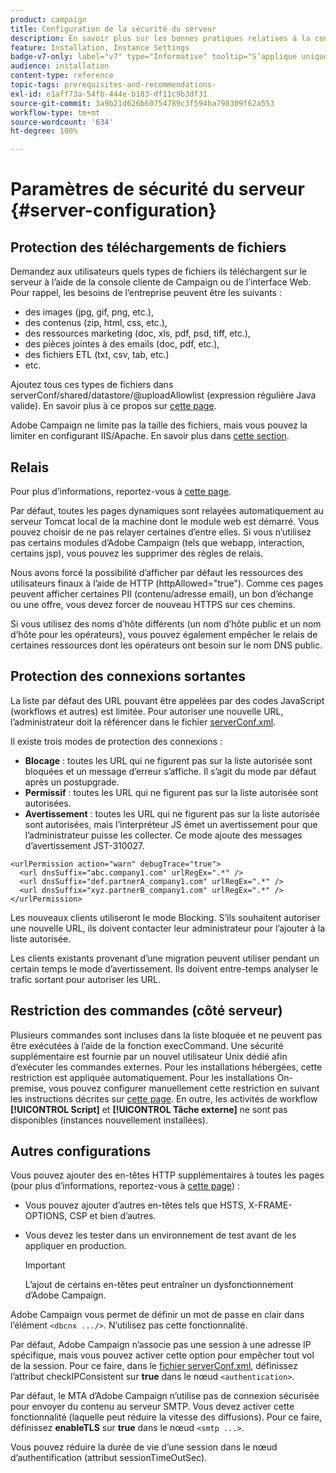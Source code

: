 ```yaml
---
product: campaign
title: Configuration de la sécurité du serveur
description: En savoir plus sur les bonnes pratiques relatives à la configuration du serveur
feature: Installation, Instance Settings
badge-v7-only: label="v7" type="Informative" tooltip="S’applique uniquement à Campaign Classic v7"
audience: installation
content-type: reference
topic-tags: prerequisites-and-recommendations-
exl-id: e1aff73a-54fb-444e-b183-df11c9b3df31
source-git-commit: 3a9b21d626b60754789c3f594ba798309f62a553
workflow-type: tm+mt
source-wordcount: '634'
ht-degree: 100%

---
```


# Paramètres de sécurité du serveur {#server-configuration}

## Protection des téléchargements de fichiers

Demandez aux utilisateurs quels types de fichiers ils téléchargent sur le serveur à l’aide de la console cliente de Campaign ou de l’interface Web. Pour rappel, les besoins de l’entreprise peuvent être les suivants :

* des images (jpg, gif, png, etc.),
* des contenus (zip, html, css, etc.),
* des ressources marketing (doc, xls, pdf, psd, tiff, etc.),
* des pièces jointes à des emails (doc, pdf, etc.),
* des fichiers ETL (txt, csv, tab, etc.)
* etc.

Ajoutez tous ces types de fichiers dans serverConf/shared/datastore/@uploadAllowlist (expression régulière Java valide). En savoir plus à ce propos sur [cette page](../../installation/using/file-res-management.md).

Adobe Campaign ne limite pas la taille des fichiers, mais vous pouvez la limiter en configurant IIS/Apache. En savoir plus dans [cette section](../../installation/using/web-server-configuration.md).

## Relais

Pour plus d’informations, reportez-vous à [cette page](../../installation/using/configuring-campaign-server.md#dynamic-page-security-and-relays).

Par défaut, toutes les pages dynamiques sont relayées automatiquement au serveur Tomcat local de la machine dont le module web est démarré. Vous pouvez choisir de ne pas relayer certaines d’entre elles. Si vous n’utilisez pas certains modules d’Adobe Campaign (tels que webapp, interaction, certains jsp), vous pouvez les supprimer des règles de relais.

Nous avons forcé la possibilité d’afficher par défaut les ressources des utilisateurs finaux à l’aide de HTTP (httpAllowed=&quot;true&quot;). Comme ces pages peuvent afficher certaines PII (contenu/adresse email), un bon d’échange ou une offre, vous devez forcer de nouveau HTTPS sur ces chemins.

Si vous utilisez des noms d’hôte différents (un nom d’hôte public et un nom d’hôte pour les opérateurs), vous pouvez également empêcher le relais de certaines ressources dont les opérateurs ont besoin sur le nom DNS public.

## Protection des connexions sortantes

La liste par défaut des URL pouvant être appelées par des codes JavaScript (workflows et autres) est limitée. Pour autoriser une nouvelle URL, l’administrateur doit la référencer dans le fichier [serverConf.xml](../../installation/using/the-server-configuration-file.md).

Il existe trois modes de protection des connexions :

* **Blocage** : toutes les URL qui ne figurent pas sur la liste autorisée sont bloquées et un message d’erreur s’affiche. Il s’agit du mode par défaut après un postupgrade.
* **Permissif** : toutes les URL qui ne figurent pas sur la liste autorisée sont autorisées.
* **Avertissement** : toutes les URL qui ne figurent pas sur la liste autorisée sont autorisées, mais l’interpréteur JS émet un avertissement pour que l’administrateur puisse les collecter. Ce mode ajoute des messages d’avertissement JST-310027.

```
<urlPermission action="warn" debugTrace="true">
  <url dnsSuffix="abc.company1.com" urlRegEx=".*" />
  <url dnsSuffix="def.partnerA_company1.com" urlRegEx=".*" />
  <url dnsSuffix="xyz.partnerB_company1.com" urlRegEx=".*" />
</urlPermission>
```

Les nouveaux clients utiliseront le mode Blocking. S’ils souhaitent autoriser une nouvelle URL, ils doivent contacter leur administrateur pour l’ajouter à la liste autorisée.

Les clients existants provenant d’une migration peuvent utiliser pendant un certain temps le mode d’avertissement. Ils doivent entre-temps analyser le trafic sortant pour autoriser les URL.

## Restriction des commandes (côté serveur)

Plusieurs commandes sont incluses dans la liste bloquée et ne peuvent pas être exécutées à l’aide de la fonction execCommand. Une sécurité supplémentaire est fournie par un nouvel utilisateur Unix dédié afin d’exécuter les commandes externes. Pour les installations hébergées, cette restriction est appliquée automatiquement. Pour les installations On-premise, vous pouvez configurer manuellement cette restriction en suivant les instructions décrites sur [cette page](../../installation/using/configuring-campaign-server.md#restricting-authorized-external-commands). En outre, les activités de workflow **[!UICONTROL Script]** et **[!UICONTROL Tâche externe]** ne sont pas disponibles (instances nouvellement installées).

## Autres configurations

Vous pouvez ajouter des en-têtes HTTP supplémentaires à toutes les pages (pour plus d’informations, reportez-vous à [cette page](../../installation/using/configuring-campaign-server.md#restricting-authorized-external-commands)) :

* Vous pouvez ajouter d’autres en-têtes tels que HSTS, X-FRAME-OPTIONS, CSP et bien d’autres.
* Vous devez les tester dans un environnement de test avant de les appliquer en production.

  >[!IMPORTANT]
  >
  >L’ajout de certains en-têtes peut entraîner un dysfonctionnement d’Adobe Campaign.

Adobe Campaign vous permet de définir un mot de passe en clair dans l’élément `<dbcnx .../>`. N’utilisez pas cette fonctionnalité.

Par défaut, Adobe Campaign n’associe pas une session à une adresse IP spécifique, mais vous pouvez activer cette option pour empêcher tout vol de la session. Pour ce faire, dans le [fichier serverConf.xml](../../installation/using/the-server-configuration-file.md), définissez l’attribut checkIPConsistent sur **true** dans le nœud `<authentication>`.

Par défaut, le MTA d’Adobe Campaign n’utilise pas de connexion sécurisée pour envoyer du contenu au serveur SMTP. Vous devez activer cette fonctionnalité (laquelle peut réduire la vitesse des diffusions). Pour ce faire, définissez **enableTLS** sur **true** dans le nœud `<smtp ...>`.

Vous pouvez réduire la durée de vie d’une session dans le nœud d’authentification (attribut sessionTimeOutSec).
